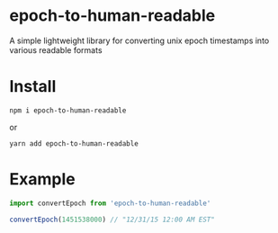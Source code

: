# epoch-to-human-readable

A simple lightweight library for converting unix epoch timestamps into various readable formats

# Install

```
npm i epoch-to-human-readable
```
or
```
yarn add epoch-to-human-readable
```

# Example

```javascript
import convertEpoch from 'epoch-to-human-readable'

convertEpoch(1451538000) // "12/31/15 12:00 AM EST"
```
